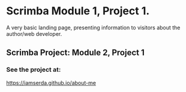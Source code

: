 # Scrimba Module 1, Project 1.
A very basic landing page, presenting information to visitors about the author/web developer.

## Scrimba Project: Module 2, Project 1

### See the project at:
https://iamserda.github.io/about-me
